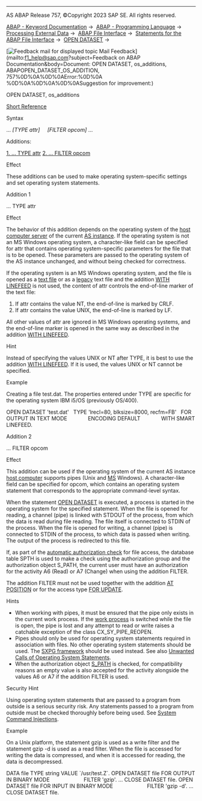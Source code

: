   

* * *

AS ABAP Release 757, ©Copyright 2023 SAP SE. All rights reserved.

[ABAP - Keyword Documentation](javascript:call_link\('abenabap.htm'\)) →  [ABAP - Programming Language](javascript:call_link\('abenabap_reference.htm'\)) →  [Processing External Data](javascript:call_link\('abenabap_language_external_data.htm'\)) →  [ABAP File Interface](javascript:call_link\('abenabap_language_files.htm'\)) →  [Statements for the ABAP File Interface](javascript:call_link\('abenfile_interface_statements.htm'\)) →  [OPEN DATASET](javascript:call_link\('abapopen_dataset.htm'\)) → 

 [![](Mail.gif?object=Mail.gif&sap-language=EN "Feedback mail for displayed topic") Mail Feedback](mailto:f1_help@sap.com?subject=Feedback on ABAP Documentation&body=Document: OPEN DATASET, os_additions, ABAPOPEN_DATASET_OS_ADDITION, 757%0D%0A%0D%0AError:%0D%0A
%0D%0A%0D%0A%0D%0ASuggestion for improvement:)

OPEN DATASET, os\_additions

[Short Reference](javascript:call_link\('abapopen_dataset_shortref.htm'\))

Syntax

... *\[*TYPE attr*\]*
    *\[*FILTER opcom*\]* ...

Additions:

[1\. ... TYPE attr](#!ABAP_ADDITION_1@1@)
[2\. ... FILTER opcom](#!ABAP_ADDITION_2@2@)

Effect

These additions can be used to make operating system-specific settings and set operating system statements.

Addition 1   

... TYPE attr

Effect

The behavior of this addition depends on the operating system of the [host computer server](javascript:call_link\('abenhost_computer_glosry.htm'\) "Glossary Entry") of the current [AS instance](javascript:call_link\('abenas_instance_glosry.htm'\) "Glossary Entry"). If the operating system is not an MS Windows operating system, a character-like field can be specified for attr that contains operating system-specific parameters for the file that is to be opened. These parameters are passed to the operating system of the AS instance unchanged, and without being checked for correctness.

If the operating system is an MS Windows operating system, and the file is opened as a [text file](javascript:call_link\('abentext_file_glosry.htm'\) "Glossary Entry") or as a [legacy](javascript:call_link\('abenlegacy_file_glosry.htm'\) "Glossary Entry") text file and the addition [WITH LINEFEED](javascript:call_link\('abapopen_dataset_linefeed.htm'\)) is not used, the content of attr controls the end-of-line marker of the text file:

1.  If attr contains the value NT, the end-of-line is marked by CRLF.
2.  If attr contains the value UNIX, the end-of-line is marked by LF.

All other values of attr are ignored in MS Windows operating systems, and the end-of-line marker is opened in the same way as described in the addition [WITH LINEFEED](javascript:call_link\('abapopen_dataset_linefeed.htm'\)).

Hint

Instead of specifying the values UNIX or NT after TYPE, it is best to use the addition [WITH LINEFEED](javascript:call_link\('abapopen_dataset_linefeed.htm'\)). If it is used, the values UNIX or NT cannot be specified.

Example

Creating a file test.dat. The properties entered under TYPE are specific for the operating system IBM i5/OS (previously OS/400).

OPEN DATASET 'test.dat'
  TYPE 'lrecl=80, blksize=8000, recfm=FB'
  FOR OUTPUT IN TEXT MODE
             ENCODING DEFAULT
             WITH SMART LINEFEED.

Addition 2   

... FILTER opcom

Effect

This addition can be used if the operating system of the current AS instance [host computer](javascript:call_link\('abenhost_computer_glosry.htm'\) "Glossary Entry") supports pipes (Unix and [MS](javascript:call_link\('abenhost_computer_glosry.htm'\) "Glossary Entry") Windows). A character-like field can be specified for opcom, which contains an operating system statement that corresponds to the appropriate command-level syntax.

When the statement [OPEN DATASET](javascript:call_link\('abapopen_dataset.htm'\)) is executed, a process is started in the operating system for the specified statement. When the file is opened for reading, a channel (pipe) is linked with STDOUT of the process, from which the data is read during file reading. The file itself is connected to STDIN of the process. When the file is opened for writing, a channel (pipe) is connected to STDIN of the process, to which data is passed when writing. The output of the process is redirected to this file.

If, as part of the [automatic authorization check](javascript:call_link\('abenfile_interface_authority.htm'\)) for file access, the database table SPTH is used to make a check using the authorization group and the authorization object S\_PATH, the current user must have an authorization for the activity A6 (Read) or A7 (Change) when using the addition FILTER.

The addition FILTER must not be used together with the addition [AT POSITION](javascript:call_link\('abapopen_dataset_position.htm'\)) or for the access type [FOR UPDATE](javascript:call_link\('abapopen_dataset_access.htm'\)).

Hints

-   When working with pipes, it must be ensured that the pipe only exists in the current work process. If the [work process](javascript:call_link\('abenwork_process_glosry.htm'\) "Glossary Entry") is switched while the file is open, the pipe is lost and any attempt to read or write raises a catchable exception of the class CX\_SY\_PIPE\_REOPEN.
-   Pipes should only be used for operating system statements required in association with files. No other operating system statements should be used. The [SXPG framework](javascript:call_link\('abenabap_system_commands_appl_sxpg.htm'\)) should be used instead. See also [Unwanted Calls of Operating System Statements](javascript:call_link\('abenabap_system_commands_appl_depr.htm'\)).
-   When the authorization object [S\_PATH](javascript:call_link\('abenfile_interface_authority.htm'\)) is checked, for compatibility reasons an empty value is also accepted for the activity alongside the values A6 or A7 if the addition FILTER is used.

Security Hint

Using operating system statements that are passed to a program from outside is a serious security risk. Any statements passed to a program from outside must be checked thoroughly before being used. See [System Command Injections](javascript:call_link\('abensys_comm_injections_scrty.htm'\)).

Example

On a Unix platform, the statement gzip is used as a write filter and the statement gzip -d is used as a read filter. When the file is accessed for writing the data is compressed, and when it is accessed for reading, the data is decompressed.

DATA file TYPE string VALUE \`/usr/test.Z\`.
OPEN DATASET file FOR OUTPUT IN BINARY MODE
                      FILTER 'gzip'.
...
CLOSE DATASET file.
OPEN DATASET file FOR INPUT IN BINARY MODE
                      FILTER 'gzip -d'.
...
CLOSE DATASET file.